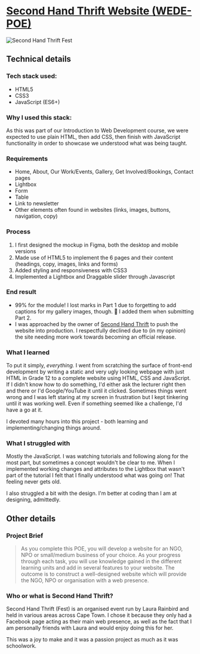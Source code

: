 # [Second Hand Thrift Website (WEDE-POE)](https://yayokb.github.io/Secondhand/)
![Second Hand Thrift Fest](https://user-images.githubusercontent.com/38580104/192519859-94255e32-5f9f-45ba-aceb-95021287ca00.png)

## Technical details

### Tech stack used:
- HTML5
- CSS3
- JavaScript (ES6+)

### Why I used this stack:
As this was part of our Introduction to Web Development course, we were expected to use plain HTML, then add CSS, then finish with JavaScript functionality in order to showcase we understood what was being taught.

### Requirements
- Home, About, Our Work/Events, Gallery, Get Involved/Bookings, Contact pages
- Lightbox
- Form
- Table
- Link to newsletter
- Other elements often found in websites (links, images, buttons, navigation, copy)

### Process
1. I first designed the mockup in Figma, both the desktop and mobile versions
2. Made use of HTML5 to implement the 6 pages and their content (headings, copy, images, links and forms)
3. Added styling and responsiveness with CSS3
4. Implemented a Lightbox and Draggable slider through Javascript

### End result
- 99% for the module! I lost marks in Part 1 due to forgetting to add captions for my gallery images, though. 🤕 I added them when submitting Part 2.
- I was approached by the owner of [Second Hand Thrift](https://www.facebook.com/OfficialSecondHandGroup/) to push the website into production. I respectfully declined due to (in my opinion) the site needing more work towards becoming an official release.

### What I learned
To put it simply, *everything.* I went from scratching the surface of front-end development by writing a static and very ugly looking webpage with just HTML in Grade 12 to a complete website using HTML, CSS and JavaScript. If I didn't know how to do something, I'd either ask the lecturer right then and there or I'd Google/YouTube it until it clicked. Sometimes things went wrong and I was left staring at my screen in frustration but I kept tinkering until it was working well. Even if something seemed like a challenge, I'd have a go at it.

I devoted many hours into this project - both learning and implementing/changing things around.

### What I struggled with
Mostly the JavaScript. I was watching tutorials and following along for the most part, but sometimes a concept wouldn't be clear to me. When I implemented working changes and attributes to the Lightbox that wasn't part of the tutorial I felt that I finally understood what was going on! That feeling never gets old.

I also struggled a bit with the design. I'm better at coding than I am at designing, admittedly.

## Other details
### Project Brief
>As you complete this POE, you will develop a website for an NGO,  NPO or small/medium business of your choice. As your progress through each task, you will use knowledge gained in the different learning units and add in several features to your website. The outcome is to construct a well-designed website which will provide the NGO, NPO or organisation with a web presence.

### Who or what is Second Hand Thrift?
Second Hand Thrift (Fest) is an organised event run by Laura Rainbird and held in various areas across Cape Town. I chose it because they only had a Facebook page acting as their main web presence, as well as the fact that I am personally friends with Laura and would enjoy doing this for her.

This was a joy to make and it was a passion project as much as it was schoolwork.
